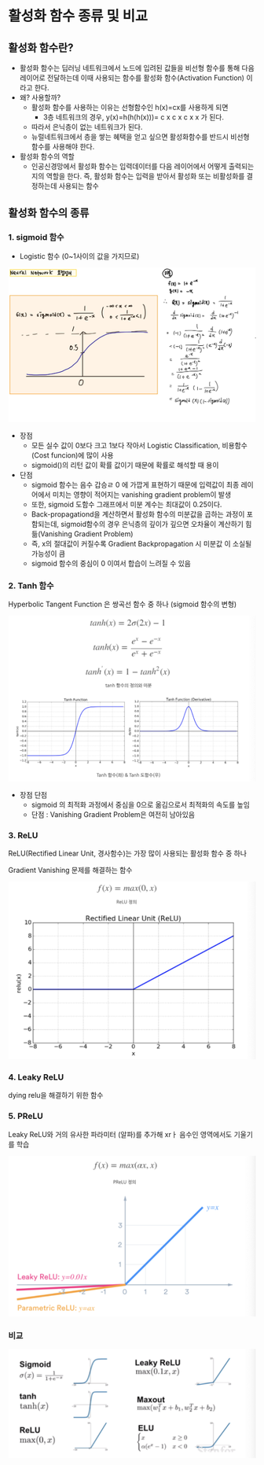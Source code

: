 # 활성화 함수 종류 및 비교



## 활성화 함수란?

- 활성화 함수는 딥러닝 네트워크에서 노드에 입려된 값들을 비선형 함수를 통해 다음 레이어로 전달하는데 이때 사용되는 함수를 활성화 함수(Activation Function) 이라고 한다.
- 왜? 사용할까?
  - 활성화 함수를 사용하는 이유는 선형함수인 h(x)=cx를 사용하게 되면
    - 3층 네트워크의 경우, y(x)=h(h(h(x)))= c x c x c x x 가 된다.
  - 따라서 은닉층이 없는 네트워크가 된다.
  - 뉴럴네트워크에서 층을 쌓는 혜택을 얻고 싶으면 활성화함수를 반드시 비선형 함수를 사용해야 한다.
- 활성화 함수의 역할
  - 인공신경망에서 활성화 함수는 입력데이터를 다음 레이어에서 어떻게 출력되는지의 역할을 한다. 즉, 활성화 함수는 입력을 받아서 활성화 또는 비활성화를 결정하는데 사용되는 함수



## 활성화 함수의 종류

### 1. sigmoid 함수

- Logistic 함수 (0~1사이의 값을 가지므로) 

![image-20210916134139608](../assets/activaion.assets/image-20210916134139608.png)

- 장점
  - 모든 실수 값이 0보다 크고 1보다 작아서 Logistic Classification, 비용함수(Cost funcion)에 많이 사용
  - sigmoid()의 리턴 값이 확률 값이기 때문에 확률로 해석할 때 용이
- 단점
  - sigmoid 함수는 음수 갑승ㄹ 0 에 가깝게 표현하기 때문에 입력값이 최종 레이어에서 미치는 영향이 적어지는 vanishing gradient problem이 발생
  - 또한, sigmoid 도함수 그래프에서 미분 계수는 최대값이 0.25이다.
  - Back-propagationd을 계산하면서 활성화 함수의 미분값을 곱하는 과정이 포함되는데, sigmoid함수의 경우 은닉층의 깊이가 깊으면 오차율이 계산하기 힘듦(Vanishing Gradient Problem)
  - 즉, x의 절대값이 커질수록 Gradient Backpropagation 시 미분값 이 소실될 가능성이 큼
  - sigmoid 함수의 중심이 0 이여서 합습이 느려질 수 있음



### 2. Tanh 함수

Hyperbolic Tangent Function 은 쌍곡선 함수 중 하나 (sigmoid 함수의 변형)

![tanh](../assets/activaion.assets/image-20210916153731993.png)

- 장점 단점
  - sigmoid 의 최적화 과정에서 중심을 0으로 옮김으로서 최적화의 속도를 높임
  - 단점 : Vanishing Gradient Problem은 여전히 남아있음



### 3. ReLU

ReLU(Rectified Linear Unit, 경사함수)는 가장 많이 사용되는 활성화 함수 중 하나

Gradient Vanishing 문제를 해결하는 함수

![image-20210916154000776](../assets/activaion.assets/image-20210916154000776.png)

### 4. Leaky ReLU

dying relu을 해결하기 위한 함수



### 5. PReLU

Leaky ReLU와 거의 유사한 파라미터 (알파)를 추가해 xrㅏ 음수인 영역에서도 기울기를 학습

![image-20210916154200004](../assets/activaion.assets/image-20210916154200004.png)



### 비교

![image-20210916154232112](../assets/activaion.assets/image-20210916154232112.png)

